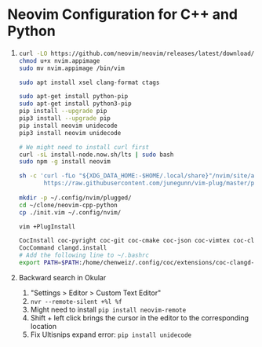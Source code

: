 # Neovim Configuration for C++ and Python

1. ```bash
   curl -LO https://github.com/neovim/neovim/releases/latest/download/nvim.appimage
   chmod u+x nvim.appimage
   sudo mv nvim.appimage /bin/vim
   
   sudo apt install xsel clang-format ctags
   
   sudo apt-get install python-pip
   sudo apt-get install python3-pip
   pip install --upgrade pip
   pip3 install --upgrade pip
   pip install neovim unidecode
   pip3 install neovim unidecode
   
   # We might need to install curl first
   curl -sL install-node.now.sh/lts | sudo bash
   sudo npm -g install neovim
   
   sh -c 'curl -fLo "${XDG_DATA_HOME:-$HOME/.local/share}"/nvim/site/autoload/plug.vim --create-dirs \
          https://raw.githubusercontent.com/junegunn/vim-plug/master/plug.vim'
          
   mkdir -p ~/.config/nvim/plugged/
   cd ~/clone/neovim-cpp-python
   cp ./init.vim ~/.config/nvim/
   
   vim +PlugInstall
   
   CocInstall coc-pyright coc-git coc-cmake coc-json coc-vimtex coc-clangd
   CocCommand clangd.install
   # Add the following line to ~/.bashrc
   export PATH=$PATH:/home/chenweiz/.config/coc/extensions/coc-clangd-data/install/12.0.1/clangd_12.0.1/bin
   ```

2. Backward search in Okular

   1. "Settings > Editor > Custom Text Editor"
   2. `nvr --remote-silent +%l %f`
   3. Might need to install `pip install neovim-remote`
   4. Shift + left click brings the cursor in the editor to the corresponding location
   5. Fix Ultisnips expand error: `pip install unidecode`
